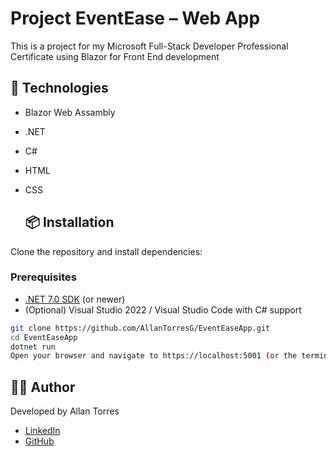 # Project EventEase – Web App
This is a project for my Microsoft Full-Stack Developer Professional Certificate using Blazor for Front End development

## 🚀 Technologies
- Blazor Web Assambly
- .NET
- C#
- HTML
- CSS

  ## 📦 Installation
Clone the repository and install dependencies:

### Prerequisites
- [.NET 7.0 SDK](https://dotnet.microsoft.com/) (or newer)
- (Optional) Visual Studio 2022 / Visual Studio Code with C# support

```bash
git clone https://github.com/AllanTorresG/EventEaseApp.git
cd EventEaseApp
dotnet run
Open your browser and navigate to https://localhost:5001 (or the terminal-provided URL) to view the app.
```

## 👨‍💻 Author
Developed by Allan Torres  

- [LinkedIn](https://www.linkedin.com/in/allan-torres-gomez/)
- [GitHub](https://github.com/AllanTorresG)
